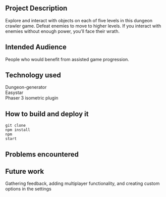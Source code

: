 <h2> Project Description </h2>

Explore and interact with objects on each of five levels in this dungeon crawler game. Defeat enemies to move to higher levels. If you interact with enemies without enough power, you'll face their wrath. 

<h2> Intended Audience </h2>

People who would benefit from assisted game progression.

<h2> Technology used </h2>

Dungeon-generator <br>
Easystar <br>
Phaser 3 isometric plugin <br>

<h2> How to build and deploy it </h2>

<code>git clone</code>
<br>
<code>npm install</code>
<br>
<code>npm start</code>

<h2> Problems encountered </h2>

<h2> Future work </h2>
Gathering feedback, adding multiplayer functionality, and creating custom options in the settings
